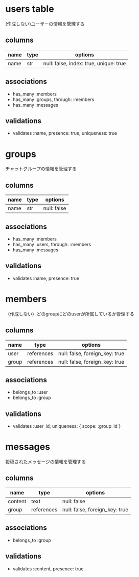 # users table
(作成しない)ユーザーの情報を管理する
## columns
|name|type|options|
|-|-|-|
|name|str|null: false, index: true, unique: true|
## associations
- has_many :members
- has_many :groups, through: :members
- has_many :messages
## validations
- validates :name, presence: true, uniqueness: true


# groups
チャットグループの情報を管理する
## columns
|name|type|options|
|-|-|-|
|name|str|null: false|
## associations
- has_many :members
- has_many :users, through: :members
- has_many :messages
## validations
- validates :name, presence: true


# members
（作成しない）どのgroupにどのuserが所属しているか管理する
## columns
|name|type|options|
|-|-|-|
|user|references|null: false, foreign_key: true|
|group|references|null: false, foreign_key: true|
## associations
- belongs_to :user
- belongs_to :group
## validations
- validates :user_id, uniqueness: { scope: :group_id }


# messages
投稿されたメッセージの情報を管理する
## columns
|name|type|options|
|-|-|-|
|content|text|null: false|
|group|references|null: false, foreign_key: true|
## associations
- belongs_to :group
## validations
- validates :content, presence: true
